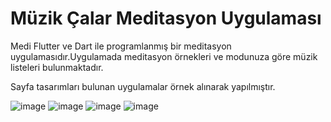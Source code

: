 # Müzik Çalar Meditasyon Uygulaması

Medi Flutter ve Dart ile programlanmış bir meditasyon uygulamasıdır.Uygulamada meditasyon örnekleri ve modunuza göre müzik listeleri bulunmaktadır.

Sayfa tasarımları bulunan uygulamalar örnek alınarak yapılmıştır.

![image](https://user-images.githubusercontent.com/49057258/151439065-641e192c-cca4-405f-bc04-e2b15a24d443.png)
![image](https://user-images.githubusercontent.com/49057258/151439084-7897ee79-39b7-4248-b9af-9c16bd6ba9be.png)
![image](https://user-images.githubusercontent.com/49057258/151439124-818fad5f-d190-40be-94a6-cbc646bafb67.png)
![image](https://user-images.githubusercontent.com/49057258/151439215-1f47b7cb-de0a-4e42-bbec-6dfdb93104c5.png)

